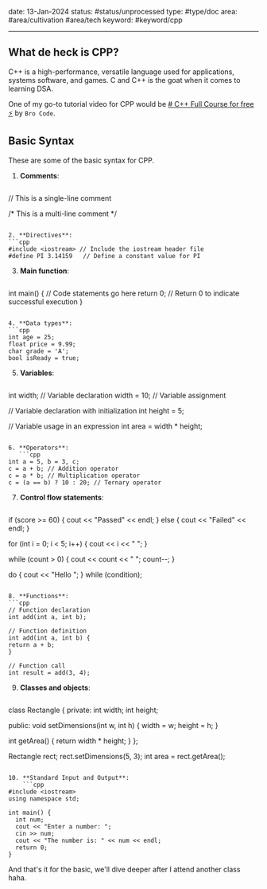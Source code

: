 
date: 13-Jan-2024
status: #status/unprocessed 
type: #type/doc 
area: #area/cultivation #area/tech 
keyword: #keyword/cpp 

---

## What de heck is CPP?

C++ is a high-performance, versatile language used for applications, systems software, and games. C and C++ is the goat when it comes to learning DSA.

One of my go-to tutorial video for CPP would be [# C++ Full Course for free ⚡️](https://youtu.be/-TkoO8Z07hI) by `Bro Code`.


## Basic Syntax

These are some of the basic syntax for CPP.

1. **Comments**:
   ```cpp
// This is a single-line comment

/* This is
a multi-line
comment */
   ```

2. **Directives**:
   ```cpp
#include <iostream> // Include the iostream header file
#define PI 3.14159   // Define a constant value for PI
   ```

3. **Main function**:
   ```cpp
int main() {
  // Code statements go here
  return 0; // Return 0 to indicate successful execution
}
   ```

4. **Data types**:
   ```cpp
int age = 25;
float price = 9.99;
char grade = 'A';
bool isReady = true;
   ```

5. **Variables**:
   ```cpp
int width; // Variable declaration
width = 10; // Variable assignment

// Variable declaration with initialization
int height = 5; 

// Variable usage in an expression
int area = width * height; 
```

6. **Operators**:
   ```cpp
int a = 5, b = 3, c;
c = a + b; // Addition operator
c = a * b; // Multiplication operator
c = (a == b) ? 10 : 20; // Ternary operator
   ```

7. **Control flow statements**:
   ```cpp
if (score >= 60) {
  cout << "Passed" << endl;
} else {
  cout << "Failed" << endl;
}

for (int i = 0; i < 5; i++) {
  cout << i << " ";
}

while (count > 0) {
  cout << count << " ";
  count--;
}

do {
  cout << "Hello ";
} while (condition);
   ```

8. **Functions**:
   ```cpp
// Function declaration
int add(int a, int b);

// Function definition
int add(int a, int b) {
  return a + b;
}

// Function call
int result = add(3, 4);
   ```

9. **Classes and objects**:
   ```cpp
class Rectangle {
private:
  int width;
  int height;

public:
  void setDimensions(int w, int h) {
    width = w;
    height = h;
  }

  int getArea() {
    return width * height;
  }
};

Rectangle rect;
rect.setDimensions(5, 3);
int area = rect.getArea();
```

10. **Standard Input and Output**:
    ```cpp
#include <iostream>
using namespace std;

int main() {
  int num;
  cout << "Enter a number: ";
  cin >> num;
  cout << "The number is: " << num << endl;
  return 0;
}
```

And that's it for the basic, we'll dive deeper after I attend another class haha.